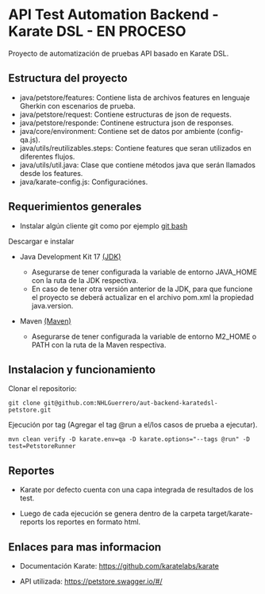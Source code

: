 # API Test Automation Backend - Karate DSL - EN PROCESO

Proyecto de automatización de pruebas API basado en Karate DSL.

## Estructura del proyecto

- java/petstore/features: Contiene lista de archivos features en lenguaje Gherkin con escenarios de prueba.
- java/petstore/request: Contiene estructuras de json de requests.
- java/petstore/responde: Continene estructura json de responses.
- java/core/environment: Contiene set de datos por ambiente (config-qa.js).
- java/utils/reutilizables.steps: Contiene features que seran utilizados en diferentes flujos.
- java/utils/util.java: Clase que contiene métodos java que serán llamados desde los features.
- java/karate-config.js: Configuraciónes.

## Requerimientos generales

- Instalar algún cliente git como por ejemplo [git bash](https://git-scm.com/downloads) 

Descargar e instalar

- Java Development Kit 17 [(JDK)](https://www.oracle.com/java/technologies/downloads/#jdk17-windows)
    - Asegurarse de tener configurada la variable de entorno JAVA_HOME con la ruta de la JDK respectiva.
    - En caso de tener otra versión anterior de la JDK, para que funcione el proyecto se deberá actualizar en el archivo pom.xml la propiedad java.version.

- Maven [(Maven)](https://maven.apache.org/download.cgi)
    - Asegurarse de tener configurada la variable de entorno M2_HOME o PATH con la ruta de la Maven respectiva.

## Instalacion y funcionamiento

Clonar el repositorio:

    git clone git@github.com:NHLGuerrero/aut-backend-karatedsl-petstore.git

Ejecución por tag (Agregar el tag @run a el/los casos de prueba a ejecutar).

    mvn clean verify -D karate.env=qa -D karate.options="--tags @run" -D test=PetstoreRunner

## Reportes

- Karate por defecto cuenta con una capa integrada de resultados de los test.

- Luego de cada ejecución se genera dentro de la carpeta target/karate-reports los reportes en formato html.

## Enlaces para mas informacion

- Documentación Karate: https://github.com/karatelabs/karate

- API utilizada: https://petstore.swagger.io/#/